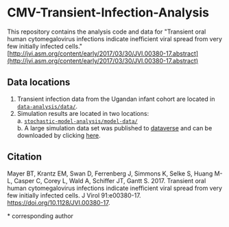 # CMV-Transient-Infection-Analysis

This repository contains the analysis code and data for "Transient oral human cytomegalovirus infections indicate inefficient viral spread from very few initially infected cells."  [http://jvi.asm.org/content/early/2017/03/30/JVI.00380-17.abstract](http://jvi.asm.org/content/early/2017/03/30/JVI.00380-17.abstract)    

## Data locations

1. Transient infection data from the Ugandan infant cohort are located in [`data-analysis/data/`](https://github.com/bryanmayer/CMV-Transient-Infections/tree/master/data-analysis/data).    
2. Simulation results are located in two locations:    
  a. [`stochastic-model-analysis/model-data/`](https://github.com/bryanmayer/CMV-Transient-Infections/tree/master/stochastic-model-analysis/model-data)    
  b. A large simulation data set was published to [dataverse](https://dataverse.harvard.edu/dataset.xhtml?persistentId=doi:10.7910/DVN/XFXIFO) and can be downloaded by clicking [here](https://dataverse.harvard.edu/api/access/datafile/3008959).


## Citation

Mayer BT, Krantz EM, Swan D, Ferrenberg J, Simmons K, Selke S, Huang M-L, Casper C, Corey L, Wald A, Schiffer JT, Gantt S. 2017. Transient oral human cytomegalovirus infections indicate inefficient viral spread from very few initially infected cells. J Virol 91:e00380-17. https://doi.org/10.1128/JVI.00380-17.

\* corresponding author
